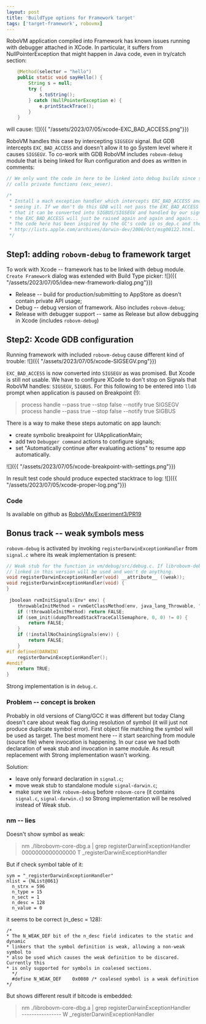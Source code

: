 ```yaml
---
layout: post
title: 'BuildType options for Framework target'
tags: ['target-framework', robovmx]
---
```

RoboVM application compiled into Framework has known issues running with debugger attached in XCode. 
In particular, it suffers from NullPointerException that might happen in Java code, even in try/catch section:
```java
    @Method(selector = "hello")
    public static void sayHello() {
        String s = null;
        try {
            s.toString();
        } catch (NullPointerException e) {
            e.printStackTrace();
        }
    }
```
will cause:
![]({{ "/assets/2023/07/05/xcode-EXC_BAD_ACCESS.png"}})

RoboVM handles this case by intercepting `SIGSEGV` signal. But GDB intercepts `EXC_BAD_ACCESS` and doesn't allow it to go System level where it causes `SIGSEGV`.
To co-work with GDB RoboVM includes `robovm-debug` module that is being linked for Run configuration and does as written in comments:  
<!-- more -->
```c
// We only want the code in here to be linked into debug builds since some of the code below
// calls private functions (exc_sever).

/*
 * Install a mach exception handler which intercepts EXC_BAD_ACCESS and prevents GDB from
 * seeing it. If we don't do this GDB will not pass the EXC_BAD_ACCESS along to the OS so
 * that it can be converted into SIGBUS/SIGSEGV and handled by our signal handler. Instead
 * the EXC_BAD_ACCESS will just be raised again and again and again...
 * The code here has been inspired by the GC's code in os_dep.c and the mailing list post at
 * http://lists.apple.com/archives/darwin-dev/2006/Oct/msg00122.html.
 */
```

## Step1: adding `robovm-debug` to framework target 
To work with Xcode -- framework has to be linked with debug module. `Create Framework` dialog was extended with Build Type picker:
![]({{ "/assets/2023/07/05/idea-new-framework-dialog.png"}})

* Release -- build for production/submitting to AppStore as doesn't contain private API usage;
* Debug -- debug version of framework. Also includes `robovm-debug`;
* Release with debugger support -- same as Release but allow debugging in Xcode (includes `robovm-debug`)

## Step2: Xcode GDB configuration 
Running framework with included `robovm-debug` cause different kind of trouble:
![]({{ "/assets/2023/07/05/xcode-SIGSEGV.png"}})

`EXC_BAD_ACCESS` is now converted into `SIGSEGV` as was promised. But Xcode is still not usable. 
We have to configure XCode to don't stop on Signals that RoboVM handles: `SIGSEGV`, `SIGBUS`. For this following to be entered into `lldb` prompt when application is paused on Breakpoint (!):
> process handle --pass true --stop false --notify true SIGSEGV  
> process handle --pass true --stop false --notify true SIGBUS  
 
There is a way to make these steps automatic on app launch:
- create symbolic breakpoint for UIApplicationMain;
- add two `Debugger command` actions to configure signals;
- set "Automatically continue after evaluating actions" to resume app automatically.

![]({{ "/assets/2023/07/05/xcode-breakpoint-with-settings.png"}})

In result test code should produce expected stacktrace to log:
![]({{ "/assets/2023/07/05/xcode-proper-log.png"}})

### Code 
Is available on github as [RoboVMx/Experiment3/PR19](https://github.com/robovmx/robovmx/pull/19/)

## Bonus track -- weak symbols mess 
`robovm-debug` is activated by invoking `registerDarwinExceptionHandler` from `signal.c` where its weak implementation is present:
```c
// Weak stub for the function in vm/debug/src/debug.c. If librobovm-debug.a isn't
// linked in this version will be used and won't do anything.
void registerDarwinExceptionHandler(void) __attribute__ ((weak));
void registerDarwinExceptionHandler(void) {
}
 
 jboolean rvmInitSignals(Env* env) {
    throwableInitMethod = rvmGetClassMethod(env, java_lang_Throwable, "init", "(Ljava/lang/Throwable;J)V");
    if (!throwableInitMethod) return FALSE;
    if (sem_init(&dumpThreadStackTraceCallSemaphore, 0, 0) != 0) {
        return FALSE;
    }
    if (!installNoChainingSignals(env)) {
        return FALSE;
    }
#if defined(DARWIN)
    registerDarwinExceptionHandler();
#endif
    return TRUE;
}
```

Strong implementation is in `debug.c`.

### Problem -- concept is broken
Probably in old versions of Clang/GCC it was different but today Clang doesn't care about weak flag during resolution of symbol (it will just not produce duplicate symbol error).
First object file matching the symbol will be used as target. The best moment here -- it start searching from module (source file) where invocation is happening. In our case we had both declaration of weak stub and invocation in same module.
As result replacement with Strong implementation wasn't working. 

Solution:
- leave only forward declaration in `signal.c`;
- move weak stub to standalone module `signal-darwin.c`;
- make sure we link `robovm-debug` before `robovm-core` (it contains `signal.c`, `signal-darwin.c`) so Strong implementation will be resolved instead of Weak stub.

### nm -- lies
Doesn't show symbol as weak:
> nm ./librobovm-core-dbg.a | grep registerDarwinExceptionHandler
> 0000000000000000 T _registerDarwinExceptionHandler

But if check symbol table of it:
```
sym = "_registerDarwinExceptionHandler"
nlist = {NList@861}
  n_strx = 596
  n_type = 15
  n_sect = 1
  n_desc = 128
  n_value = 0
```

it seems to be correct (n_desc = 128):  
```
/*
* The N_WEAK_DEF bit of the n_desc field indicates to the static and dynamic
* linkers that the symbol definition is weak, allowing a non-weak symbol to
* also be used which causes the weak definition to be discared.  Currently this
* is only supported for symbols in coalesed sections.
  */
  #define N_WEAK_DEF	0x0080 /* coalesed symbol is a weak definition */
```

But shows different result if bitcode is embedded:
> nm ./librobovm-core-dbg.a | grep registerDarwinExceptionHandler  
> ---------------- W _registerDarwinExceptionHandler 



